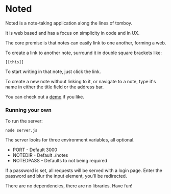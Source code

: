 # Noted

Noted is a note-taking application along the lines of tomboy.

It is web based and has a focus on simplicity in code and in UX.

The core premise is that notes can easily link to one another, forming a web.

To create a link to another note, surround it in double square brackets like:

`[[this]]`

To start writing in that note, just click the link.

To create a new note without linking to it, or navigate to a note, type it's name in either the title field or the address bar.

You can check out a [demo](http://noted-demo.davidbanham.com/) if you like.

### Running your own

To run the server:

`node server.js`

The server looks for three environment variables, all optional.

* PORT - Default 3000
* NOTEDIR - Default ./notes
* NOTEDPASS - Defaults to not being required

If a password is set, all requests will be served with a login page. Enter the password and blur the input element, you'll be redirected.

There are no dependencies, there are no libraries. Have fun!
